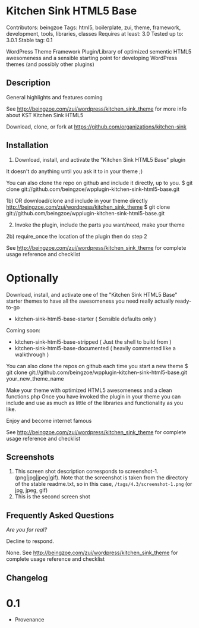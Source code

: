 # Kitchen Sink HTML5 Base #

Contributors: beingzoe
Tags: html5, boilerplate, zui, theme, framework, development, tools, libraries, classes
Requires at least: 3.0
Tested up to: 3.0.1
Stable tag: 0.1

WordPress Theme Framework Plugin/Library of optimized sementic HTML5 awesomeness 
and a sensible starting point for developing WordPress themes (and possibly other plugins)



## Description ##

General highlights and features coming

See http://beingzoe.com/zui/wordpress/kitchen_sink_theme 
for more info about KST Kitchen Sink HTML5 

Download, clone, or fork at https://github.com/organizations/kitchen-sink



## Installation ##

1) Download, install, and activate the "Kitchen Sink HTML5 Base" plugin
   
It doesn't do anything until you ask it to in your theme ;)

You can also clone the repo on github and include it directly, up to you.
$ git clone git://github.com/beingzoe/wpplugin-kitchen-sink-html5-base.git
    
1b) OR download/clone and include in your theme directly
http://beingzoe.com/zui/wordpress/kitchen_sink_theme
$ git clone git://github.com/beingzoe/wpplugin-kitchen-sink-html5-base.git

2) Invoke the plugin, include the parts you want/need, make your theme

2b) require_once the location of the plugin then do step 2

See http://beingzoe.com/zui/wordpress/kitchen_sink_theme for complete usage reference and checklist
    
# Optionally #    

Download, install, and activate one of the "Kitchen Sink HTML5 Base" starter themes 
to have all the awesomeness you need really actually ready-to-go
    
* kitchen-sink-html5-base-starter       ( Sensible defaults only )
    
Coming soon:    

* kitchen-sink-html5-base-stripped      ( Just the shell to build from )
* kitchen-sink-html5-base-documented    ( heavily commented like a walkthrough )
    
You can also clone the repos on github each time you start a new theme
$ git clone git://github.com/beingzoe/wpplugin-kitchen-sink-html5-base.git your_new_theme_name


Make your theme with optimized HTML5 awesomeness and a clean functions.php
Once you have invoked the plugin in your theme you can include and use as much 
as little of the libraries and functionality as you like. 

Enjoy and become internet famous

See http://beingzoe.com/zui/wordpress/kitchen_sink_theme for complete usage reference and checklist



## Screenshots ##

1. This screen shot description corresponds to screenshot-1.(png|jpg|jpeg|gif). Note that the screenshot is taken from
the directory of the stable readme.txt, so in this case, `/tags/4.3/screenshot-1.png` (or jpg, jpeg, gif)
2. This is the second screen shot



## Frequently Asked Questions ##

*Are you for real?*

Decline to respond.

None. See http://beingzoe.com/zui/wordpress/kitchen_sink_theme for complete usage reference and checklist



## Changelog ##

# 0.1 #

* Provenance

